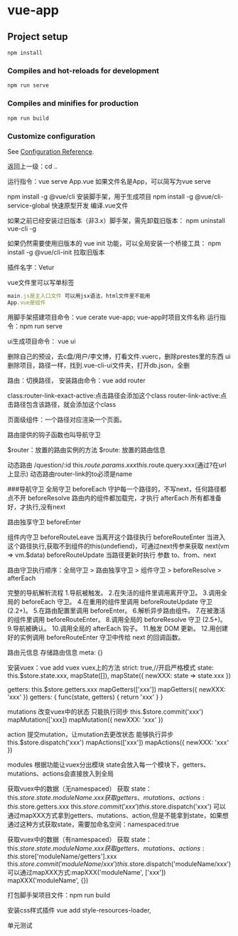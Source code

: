 # vue-app

## Project setup
```
npm install
```

### Compiles and hot-reloads for development
```
npm run serve
```

### Compiles and minifies for production
```
npm run build
```

### Customize configuration
See [Configuration Reference](https://cli.vuejs.org/config/).


返回上一级：cd ..

运行指令：vue serve App.vue 如果文件名是App，可以简写为vue serve

npm install -g @vue/cli     安装脚手架，用于生成项目
npm install -g @vue/cli-service-global   快速原型开发 编译.vue文件

如果之前已经安装过旧版本（非3.x）脚手架，需先卸载旧版本：
npm uninstall vue-cli -g

如果仍然需要使用旧版本的 vue init 功能，可以全局安装一个桥接工具：
npm install -g @vue/cli-init    拉取旧版本

插件名字：Vetur

vue文件里可以写单标签

````js
main.js是主入口文件 可以用jsx语法，html文件里不能用
App.vue是组件
````

用脚手架搭建项目命令：vue cerate vue-app; vue-app时项目文件名称
运行指令：npm run serve

ui生成项目命令： vue ui


删除自己的预设，去c盘/用户/李文博，打看文件.vuerc，删除prestes里的东西
ui删除项目，路径一样，找到.vue-cli-ui文件夹，打开db.json，全删


路由：切换路径，
安装路由命令：vue add router

class:router-link-exact-active:点击路径会添加这个class
      router-link-active:点击路径包含该路径，就会添加这个class

页面级组件：一个路径对应渲染一个页面。

路由提供的钩子函数也叫导航守卫

$router：放置的路由实例的方法
$route: 放置的路由信息

动态路由 /question/:id   this.$route.params.xxx  this.$route.query.xxx(通过?在url上显示)
        动态路由router-link的to必须是name

###导航守卫
全局守卫
beforeEach 守护每一个路径的，不写next，任何路径都点不开
beforeResolve 路由内的组件都加载完，才执行
afterEach 所有都准备好，才执行,没有next

路由独享守卫
beforeEnter

组件内守卫
beforeRouteLeave 当离开这个路径执行
beforeRouteEnter 当进入这个路径执行,获取不到组件的this(undefiend)，可通过next传参来获取 next(vm => vm.$data)
beforeRouteUpdate 当路径更新时执行
参数 to、from、next

路由守卫执行顺序：全局守卫 > 路由独享守卫 > 组件守卫 > beforeResolve > afterEach


完整的导航解析流程
1.导航被触发。
2.在失活的组件里调用离开守卫。
3.调用全局的 beforeEach 守卫。
4.在重用的组件里调用 beforeRouteUpdate 守卫 (2.2+)。
5.在路由配置里调用 beforeEnter。
6.解析异步路由组件。
7.在被激活的组件里调用 beforeRouteEnter。
8.调用全局的 beforeResolve 守卫 (2.5+)。
9.导航被确认。
10.调用全局的 afterEach 钩子。
11.触发 DOM 更新。
12.用创建好的实例调用 beforeRouteEnter 守卫中传给 next 的回调函数。

路由元信息
存储路由信息 meta: {}


安装vuex：vue add vuex
vuex上的方法
strict: true,//开启严格模式
state: this.$store.state.xxx,
       mapState([]), 
       mapState({
           newXXX: state => state.xxx
       })

getters: this.$store.getters.xxx
         mapGetters(['xxx'])
         mapGetters({
             newXXX: 'xxx'
         })
         getters: {
             func(state, getters) {
                 return 'xxx'
             }
         }


mutations
改变vuex中的状态
只能执行同步
this.$store.commit('xxx')
mapMutation(['xxx])
mapMutation({
    newXXX: 'xxx'
})


action
提交mutation，让mutation去更改状态
能够执行异步
this.$store.dispatch('xxx')
mapActions(['xxx'])
mapActions({
    newXXX: 'xxx'
})



modules
根据功能让vuex分出模块
state会放入每一个模块下，getters、mutations、actions会直接放入到全局

获取vuex中的数据（无namespaced）
获取 state：this.$store.state.moduleName.xxx
获取getters、mutations、actions:    this.$store.getters.xxx
                                    this.$store.commit('xxx')
                                    this.$store.dispatch('xxx')
可以通过mapXXX方式拿到getters、mutations、action,但是不能拿到state，如果想通过这种方式获取state，需要加命名空间：namespaced:true


获取vuex中的数据（有namespaced）
获取 state：this.$store.state.moduleName.xxx
获取getters、mutations、actions:    this.$store['moduleName/getters'].xxx
                                    this.$store.commit('moduleName/xxx')
                                    this.$store.dispatch('moduleName/xxx')
可以通过mapXXX方式:mapXXX('moduleName', ['xxx'])  mapXXX('moduleName', {})


打包脚手架项目文件：npm run build

安装css样式插件 vue add style-resources-loader,

单元测试